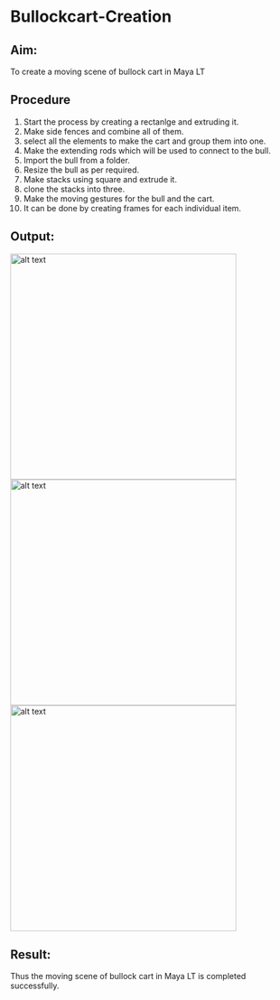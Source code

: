 # Bullockcart-Creation

## Aim:
To create a moving scene of bullock cart in Maya LT

## Procedure
1. Start the process by creating a rectanlge and extruding it. 
2. Make side fences and combine all of them. 
3. select all the elements to make the cart and group them into one. 
4. Make the extending rods which will be used to connect to the bull.
5. Import the bull from a folder.
6. Resize the bull as per required. 
7. Make stacks using square and extrude it. 
8. clone the stacks into three. 
9. Make the moving gestures for the bull and the cart. 
10. It can be done by creating frames for each individual item.

## Output:
<img src="https://user-images.githubusercontent.com/75235747/200996295-720ee75c-2d9f-476a-a802-85bd825ceee8.jpeg" alt="alt text" width="whatever" height="400">
<img src="https://user-images.githubusercontent.com/75235747/200996310-fdd4d3c9-fa69-4ff5-aa56-a8e428146532.jpeg" alt="alt text" width="whatever" height="400">
<img src="https://user-images.githubusercontent.com/75235747/200996319-a164f3bd-14f2-4c3a-8126-7175e3148cd5.jpeg" alt="alt text" width="whatever" height="400">

## Result:
Thus the moving scene of bullock cart in Maya LT is completed successfully.

